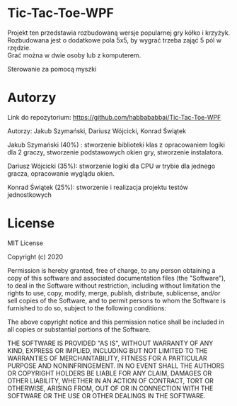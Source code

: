 # Tic-Tac-Toe-WPF

Projekt ten przedstawia rozbudowaną wersje popularnej gry kółko i krzyżyk. Rozbudowana jest o dodatkowe pola 5x5,  by wygrać trzeba zająć 5 pól w rzędzie.  
Grać można w dwie osoby lub z komputerem.  </br>

Sterowanie za pomocą myszki 

 # Autorzy  
 
Link do repozytorium: https://github.com/habbababbai/Tic-Tac-Toe-WPF

Autorzy: Jakub Szymański, Dariusz Wójcicki, Konrad Świątek

Jakub Szymański (40%) : stworzenie biblioteki klas z opracowaniem logiki dla 2 graczy, stworzenie podstawowych okien gry, stworzenie instalatora.

Dariusz Wójcicki (35%): stworzenie logiki dla CPU w trybie dla jednego gracza, opracowanie wyglądu okien.

Konrad Świątek (25%): stworzenie i realizacja projektu testów jednostkowych  
  
  # License  
    
   MIT License

Copyright (c) 2020

Permission is hereby granted, free of charge, to any person obtaining a copy of this software and associated documentation files (the "Software"), to deal in the Software without restriction, including without limitation the rights to use, copy, modify, merge, publish, distribute, sublicense, and/or sell copies of the Software, and to permit persons to whom the Software is furnished to do so, subject to the following conditions:

The above copyright notice and this permission notice shall be included in all copies or substantial portions of the Software.

THE SOFTWARE IS PROVIDED "AS IS", WITHOUT WARRANTY OF ANY KIND, EXPRESS OR IMPLIED, INCLUDING BUT NOT LIMITED TO THE WARRANTIES OF MERCHANTABILITY, FITNESS FOR A PARTICULAR PURPOSE AND NONINFRINGEMENT. IN NO EVENT SHALL THE AUTHORS OR COPYRIGHT HOLDERS BE LIABLE FOR ANY CLAIM, DAMAGES OR OTHER LIABILITY, WHETHER IN AN ACTION OF CONTRACT, TORT OR OTHERWISE, ARISING FROM, OUT OF OR IN CONNECTION WITH THE SOFTWARE OR THE USE OR OTHER DEALINGS IN THE SOFTWARE.
